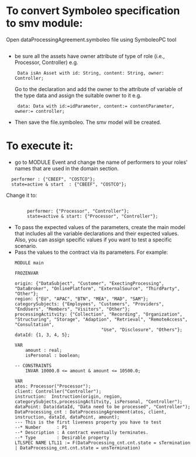 # To convert Symboleo specification to smv module:
Open dataProcessingAgreement.symboleo file using SymboleoPC tool
~~~
~~~
- be sure all the assets have owner attribute of type of role (i.e., Processor, Controller)
   e.g.
  ~~~
   Data isAn Asset with id: String, content: String, owner: Controller;
  ~~~
  Go to the declaration and add the owner to the attribute of variable of the type data and assign the suitable owner to it
  e.g.
  ~~~
   data: Data with id:=idParameter, content:= contentParameter, owner:= controller;
  ~~~
- Then save the file.symboleo. The smv model will be created.
# To execute it:
- go to MODULE Event and change the name of performers to your roles' names that are used in the domain section.
~~~
  performer	: {"CBEEF", "COSTCO"};  
  state=active & start	: {"CBEEF", "COSTCO"};
~~~
Change it to:
~~~

  		performer: {"Processor", "Controller"}; 
		state=active & start: {"Processor", "Controller"};
~~~
- To pass the expected values of the parameters, create the main model that includes all the variable declarations and their expected values. Also, you can assign specific values if you want to test a specific scenario.
- Pass the values to the contract via its parameters.
	For example:
	```
	MODULE main
	
	FROZENVAR
	
	origin: {"DataSubject", "Customer", "ExectingProcessing", "DataBroker", "OnlinePlatform", "ExternalSource", "ThirdParty", "Other"};
	region: {"EU", "APAC", "BTN", "MEA", "MAD", "SAM"};
	categorySubjects: {"Employees", "Customers", "Providers", "EndUsers", "Members", "Visitors", "Other"};
	processingActitvity: {"Collection", "Recording", "Organization", "Structuring", "Storage", "Adaption", "Retrieval", "RemoteAccess", "Consultation",
	  	                             "Use", "Disclosure", "Others"}; 
	dataId: {1, 3, 4, 5};
	
	VAR
		amount : real;
		isPersonal : boolean;
		
	-- CONSTRAINTS
		INVAR 10000.0 <= amount & amount <= 10500.0;
		
	VAR
	atos: Processor("Processor");
	client: Controller("Controller");
	instruction:  Instruction(origin, region, categorySubjects,processingActitvity, isPersonal, "Controller");
	dataPoint: Data(dataId, "Data need to be processed", "Controller");
	DataProcessing_cnt : DataProcessingAgreement(atos, client, instruction, dataId, dataPoint, amount);
	--- This is the first liveness property you have to test
	--* Number      : P1
	--* Description : A contract eventually terminates.
	--* Type        : Desirable property
	LTLSPEC NAME LTL11 := F(DataProcessing_cnt.cnt.state = sTermination | DataProcessing_cnt.cnt.state = unsTermination)
 ~~~



